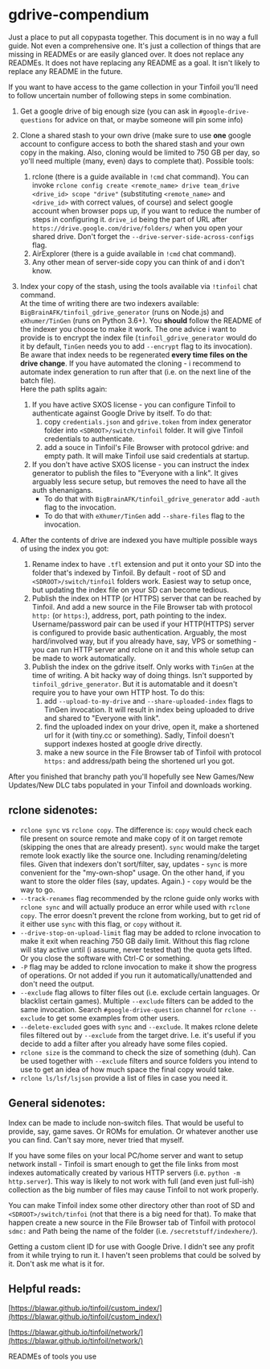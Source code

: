# gdrive-compendium
Just a place to put all copypasta together. This document is in no way a full guide. Not even a comprehensive one. It's just a collection of things that are missing in READMEs or are easily glanced over. It does not replace any READMEs. It does not have replacing any README as a goal. It isn't likely to replace any README in the future.

If you want to have access to the game collection in your Tinfoil you'll need to follow uncertain number of following steps in some combination.

1. Get a google drive of big enough size (you can ask in `#google-drive-questions` for advice on that, or maybe someone will pin some info)

1. Clone a shared stash to your own drive (make sure to use **one** google account to configure access to both the shared stash and your own copy in the making. Also, cloning would be limited to 750 GB per day, so yo'll need multiple (many, even) days to complete that). Possible tools:
   1. rclone (there is a guide available in `!cmd` chat command). You can invoke `rclone config create <remote_name> drive team_drive <drive_id> scope "drive"` (substituting `<remote_name>` and `<drive_id>` with correct values, of course) and select google account when browser pops up, if you want to reduce the number of steps in configuring it. `drive_id` being the part of URL after `https://drive.google.com/drive/folders/` when you open your shared drive. Don't forget the `--drive-server-side-across-configs` flag.
   1. AirExplorer (there is a guide available in `!cmd` chat command).
   1. Any other mean of server-side copy you can think of and i don't know.

1. Index your copy of the stash, using the tools available via `!tinfoil` chat command.   
At the time of writing there are two indexers available: `BigBrainAFK/tinfoil_gdrive_generator` (runs on Node.js) and `eXhumer/TinGen` (runs on Python 3.6+). You **should** follow the README of the indexer you choose to make it work. The one advice i want to provide is to encrypt the index file (`tinfoil_gdrive_generator` would do it by default, `TinGen` needs you to add `--encrypt` flag to its invocation).   
Be aware that index needs to be regenerated **every time files on the drive change**. If you have automated the cloning - i recommend to automate index generation to run after that (i.e. on the next line of the batch file).  
Here the path splits again:
   1. If you have active SXOS license - you can configure Tinfoil to authenticate against Google Drive by itself. To do that:
      1. copy `credentials.json` and `gdrive.token` from index generator folder into `<SDROOT>/switch/tinfoil` folder. It will give Tinfoil credentials to authenticate.
      1. add a souce in Tinfoil's File Browser with protocol gdrive: and empty path. It will make Tinfoil use said credentials at startup.
   1. If you don't have active SXOS license - you can instruct the index generator to publish the files to "Everyone with a link". It gives arguably less secure setup, but removes the need to have all the auth shenanigans. 
      * To do that with `BigBrainAFK/tinfoil_gdrive_generator` add `-auth` flag to the invocation. 
      * To do that with `eXhumer/TinGen` add `--share-files` flag to the invocation.

1. After the contents of drive are indexed you have multiple possible ways of using the index you got:
   1. Rename index to have `.tfl` extension and put it onto your SD into the folder that's indexed by Tinfoil. By default - root of SD and `<SDROOT>/switch/tinfoil` folders work. Easiest way to setup once, but updating the index file on your SD can become tedious.
   1. Publish the index on HTTP (or HTTPS) server that can be reached by Tinfoil. And add a new source in the File Browser tab with protocol `http:` (or `https:`), address, port, path pointing to the index. Username/password pair can be used if your HTTP(HTTPS) server is configured to provide basic authentication. Arguably, the most hard/involved way, but if you already have, say, VPS or something - you can run HTTP server and rclone on it and this whole setup can be made to work automatically.
   1. Publish the index on the gdrive itself. Only works with `TinGen` at the time of writing. A bit hacky way of doing things. Isn't supported by `tinfoil_gdrive_generator`. But it is automatable and it doesn't require you to have your own HTTP host. To do this:
      1. add `--upload-to-my-drive` and `--share-uploaded-index` flags to TinGen invocation. It will result in index being uploaded to drive and shared to "Everyone with link".
      1. find the uploaded index on your drive, open it, make a shortened url for it (with tiny.cc or something). Sadly, Tinfoil doesn't support indexes hosted at google drive directly.
      1. make a new source in the File Browser tab of Tinfoil with protocol `https:` and address/path being the shortened url you got.


After you finished that branchy path you'll hopefully see New Games/New Updates/New DLC tabs populated in your Tinfoil and downloads working.

## **rclone** sidenotes:
* `rclone sync` vs `rclone copy`. The difference is: `copy` would check each file present on source remote and make copy of it on target remote (skipping the ones that are already present). `sync` would make the target remote look exactly like the source one. Including renaming/deleting files. Given that indexers don't sort/filter, say, updates - `sync` is more convenient for the "my-own-shop" usage. On the other hand, if you want to store the older files (say, updates. Again.) - `copy` would be the way to go.
* `--track-renames` flag recommended by the rclone guide only works with `rclone sync` and will actually produce an error while used with `rclone copy`. The error doesn't prevent the rclone from working, but to get rid of it either use `sync` with this flag, or `copy` without it. 
* `--drive-stop-on-upload-limit` flag may be added to rclone invocation to make it exit when reaching 750 GB daily limit. Without this flag rclone will stay active until (i assume, never tested that) the quota gets lifted. Or you close the software with Ctrl-C or something.
* `-P` flag may be added to rclone invocation to make it show the progress of operations. Or not added if you run it automatically/unattended and don't need the output.
* `--exclude` flag allows to filter files out (i.e. exclude certain languages. Or blacklist certain games). Multiple `--exclude` filters can be added to the same invocation. Search `#google-drive-question` channel for `rclone --exclude` to get some examples from other users.
* `--delete-excluded` goes with `sync` and `--exclude`. It makes rclone delete files filtered out by `--exclude` from the target drive. I.e. it's useful if you decide to add a filter after you already have some files copied.
* `rclone size` is the command to check the size of something (duh). Can be used together with `--exclude` filters and source folders you intend to use to get an idea of how much space the final copy would take.
* `rclone ls/lsf/lsjson` provide a list of files in case you need it.

## General sidenotes:

Index can be made to include non-switch files. That would be useful to provide, say, game saves. Or ROMs for emulation. Or whatever another use you can find. Can't say more, never tried that myself.

If you have some files on your local PC/home server and want to setup network install - Tinfoil is smart enough to get the file links from most indexes automatically created by various HTTP servers (i.e. `python -m http.server`). This way is likely to not work with full (and even just full-ish) collection as the big number of files may cause Tinfoil to not work properly.

You can make Tinfoil index some other directory other than root of SD and `<SDROOT>/switch/tinfoi` (not that there is a big need for that). To make that happen create a new source in the File Browser tab of Tinfoil with protocol `sdmc:` and Path being the name of the folder (i.e. `/secretstuff/indexhere/`).

Getting a custom client ID for use with Google Drive. I didn't see any profit from it while trying to run it. I haven't seen problems that could be solved by it. Don't ask me what is it for.


## Helpful reads:

[https://blawar.github.io/tinfoil/custom_index/](https://blawar.github.io/tinfoil/custom_index/)

[https://blawar.github.io/tinfoil/network/](https://blawar.github.io/tinfoil/network/)

READMEs of tools you use
